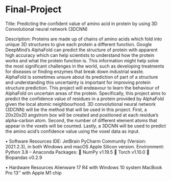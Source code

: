 # Final-Project
Title:
Predicting the confident value of amino acid in protein by using 3D Convolutional neural network (3DCNN)

Description:
Proteins are made up of chains of amino acids which fold into unique 3D structures to give each
protein a different function. Google DeepMind’s AlphaFold can predict the structure of protein with
apparent high accuracy which can help scientists to understand how the protein works and what the
protein function is. This information might help solve the most significant challenges in the world,
such as developing treatments for diseases or finding enzymes that break down industrial waste.
AlphaFold is sometimes unsure about its prediction of part of a structure and understanding this uncertainty
is important for improving protein structure prediction. This project will endeavour to learn the behaviour
of AlphaFold on uncertain areas of the protein. Specifically, this project aims to predict the confidence value
of residues in a protein provided by AlphaFold given the local atomic neighbourhood. 3D convolutional neural network (3DCNN)
will be the method that will be used in this project. First, a 20x20x20 angstrom box will be created and
positioned at each residue’s alpha-carbon atom. Second, the number of different element atoms that appear
in the voxels will be counted. Lastly, a 3DCNN will be used to predict the amino acid’s confidence value using the voxel data as input.

•	Software Resources
IDE: JetBrain PyCharm Community (Version: 2021.2.3), in both Windows and macOS Apple Silicon version.
Environment: Python 3.8 – Anaconda
Packages:
	NumPy v1.19.5
	Torch v1.10.0
	Biopandas v0.2.9

•	Hardware Resources
Alienware 17 R4 with Windows 10 system
MacBook Pro 13’’ with Apple M1 chip

